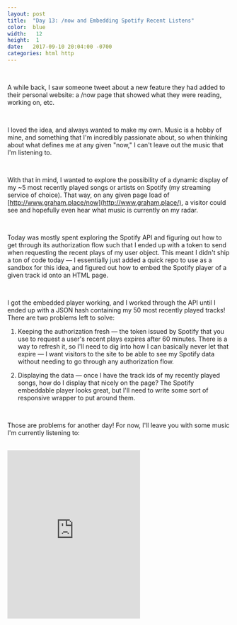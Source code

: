 ```yaml
---
layout: post
title:  "Day 13: /now and Embedding Spotify Recent Listens"
color:  blue
width:   12
height:  1
date:   2017-09-10 20:04:00 -0700
categories: html http
---
```


<br>

A while back, I saw someone tweet about a new feature they had added to their
  personal website: a /now page that showed what they were reading, working on, etc.

<br>

I loved the idea, and always wanted to make my own. Music is a hobby of mine, and
  something that I'm incredibly passionate about, so when thinking about what
  defines me at any given "now," I can't leave out the music that I'm listening to.

<br>

With that in mind, I wanted to explore the possibility of a dynamic display of my
  ~5 most recently played songs or artists on Spotify (my streaming service of choice).
  That way, on any given page load of [http://www.graham.place/now](http://www.graham.place/),
  a visitor could see and hopefully even hear what music is currently on my radar.

<br>

Today was mostly spent exploring the Spotify API and figuring out how to get through
  its authorization flow such that I ended up with a token to send when requesting the
  recent plays of my user object. This meant I didn't ship a ton of code today — I essentially
  just added a quick repo to use as a sandbox for this idea, and figured out how to embed
  the Spotify player of a given track id onto an HTML page.

<br>

I got the embedded player working, and I worked through the API until I ended up with a
  JSON hash containing my 50 most recently played tracks! There are two problems left to solve:

1) Keeping the authorization fresh — the token issued by Spotify that you use to request
  a user's recent plays expires after 60 minutes. There is a way to refresh it, so I'll
  need to dig into how I can basically never let that expire — I want visitors to the site
  to be able to see my Spotify data without needing to go through any authorization flow.

2) Displaying the data — once I have the track ids of my recently played songs, how do
  I display that nicely on the page? The Spotify embeddable player looks great, but I'll need
  to write some sort of responsive wrapper to put around them.

<br>

Those are problems for another day! For now, I'll leave you with some music I'm currently listening to:

<br>

<iframe src="https://open.spotify.com/embed/track/2svtFCYzf2ybG4aLVNMWxr" width="300" height="380" frameborder="0" allowtransparency="true"></iframe>
